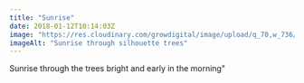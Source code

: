```yaml
---
title: "Sunrise"
date: 2018-01-12T10:14:03Z
image: "https://res.cloudinary.com/growdigital/image/upload/q_70,w_736/v1544047278/tree-silhouette-sunrise-38937366174.jpg"
imageAlt: "Sunrise through silhouette trees"
---
```


Sunrise through the trees bright and early in the morning"
